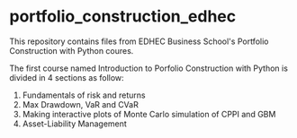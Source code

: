 # portfolio_construction_edhec
This repository contains files from EDHEC Business School's Portfolio Construction with Python coures.

The first course named Introduction to Porfolio Construction with Python is divided in 4 sections as follow:
1. Fundamentals of risk and returns
2. Max Drawdown, VaR and CVaR
3. Making interactive plots of Monte Carlo simulation of CPPI and GBM
4. Asset-Liability Management
